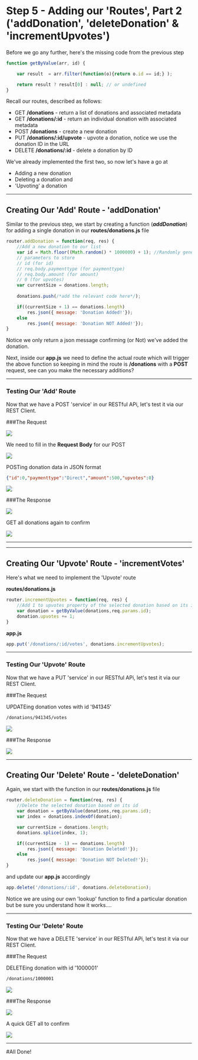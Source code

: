 
# Step 5 - Adding our 'Routes', Part 2 ('addDonation', 'deleteDonation' & 'incrementUpvotes')

Before we go any further, here's the missing code from the previous step

```javascript
function getByValue(arr, id) {

    var result  = arr.filter(function(o){return o.id == id;} );

    return result ? result[0] : null; // or undefined
}
```

Recall our routes, described as follows:

* GET **/donations** - return a list of donations and associated metadata
* GET **/donations/:id** - return an individual donation with associated metadata
* POST **/donations** - create a new donation
* PUT **/donations/:id/upvote** - upvote a donation, notice we use the donation ID in the URL
* DELETE **/donations/:id** - delete a donation by ID

We've already implemented the first two, so now let's have a go at 

* Adding a new donation
* Deleting a donation and
* 'Upvoting' a donation

---
## Creating Our 'Add' Route - 'addDonation'
Similar to the previous step, we start by creating a function (***addDonation***) for adding a single donation in our **routes/donations.js** file

```javascript
router.addDonation = function(req, res) {
    //Add a new donation to our list
    var id = Math.floor((Math.random() * 1000000) + 1); //Randomly generate an id
    // parameters to store
    // id (for id)
    // req.body.paymenttype (for paymenttype)
    // req.body.amount (for amount)
    // 0 (for upvotes)
    var currentSize = donations.length;
    
    donations.push(/*add the relevant code here*/);

    if((currentSize + 1) == donations.length)
        res.json({ message: 'Donation Added!'});
    else
        res.json({ message: 'Donation NOT Added!'});
}
```
Notice we only return a json message confirming (or Not) we've added the donation.

Next, inside our **app.js** we need to define the actual route which will trigger the above function so keeping in mind the route is **/donations** with a **POST** request, see can you make the necessary additions?

---
### Testing Our 'Add' Route

Now that we have a POST 'service' in our RESTful APi, let's test it via our REST Client.

###The Request

![](../lab02/images/lab02s27.png)

We need to fill in the **Request Body** for our POST

![](../lab02/images/lab02s28.png)

POSTing donation data in JSON format

~~~json
{"id":0,"paymenttype":"Direct","amount":500,"upvotes":0}
~~~

![](../lab02/images/lab02s29.png)


###The Response

![](../lab02/images/lab02s30.png)

GET all donations again to confirm

![](../lab02/images/lab02s31.png)

---
---
## Creating Our 'Upvote' Route - 'incrementVotes'

Here's what we need to implement the 'Upvote' route

**routes/donations.js**

```javascript
router.incrementUpvotes = function(req, res) {
    //Add 1 to upvotes property of the selected donation based on its id
    var donation = getByValue(donations,req.params.id);
    donation.upvotes += 1;
}
```

**app.js**

```javascript
app.put('/donations/:id/votes', donations.incrementUpvotes);
```
---
### Testing Our 'Upvote' Route

Now that we have a PUT 'service' in our RESTful APi, let's test it via our REST Client.

###The Request

UPDATEing donation votes with id '941345'
~~~html
/donations/941345/votes
~~~

![](../lab02/images/lab02s35.png)

###The Response

![](../lab02/images/lab02s36.png)

---
## Creating Our 'Delete' Route - 'deleteDonation'
Again, we start with the function in our **routes/donations.js** file

```javascript
router.deleteDonation = function(req, res) {
    //Delete the selected donation based on its id
    var donation = getByValue(donations,req.params.id);
    var index = donations.indexOf(donation);

    var currentSize = donations.length;
    donations.splice(index, 1);

    if((currentSize - 1) == donations.length)
        res.json({ message: 'Donation Deleted!'});
    else
        res.json({ message: 'Donation NOT Deleted!'});
}
```
and update our **app.js** accordingly

```javascript
app.delete('/donations/:id', donations.deleteDonation);
```

Notice we are using our own 'lookup' function to find a particular donation but be sure you understand how it works....

---
### Testing Our 'Delete' Route

Now that we have a DELETE 'service' in our RESTful APi, let's test it via our REST Client.

###The Request

DELETEing donation with id '1000001'
~~~html
/donations/1000001
~~~

![](../lab02/images/lab02s32.png)

###The Response

![](../lab02/images/lab02s33.png)

A quick GET all to confirm

![](../lab02/images/lab02s34.png)

___
#All Done!